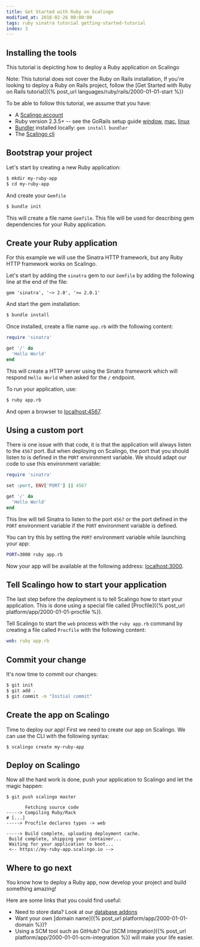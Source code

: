 ```yaml
---
title: Get Started with Ruby on Scalingo
modified_at: 2018-02-26 00:00:00
tags: ruby sinatra tutorial getting-started-tutorial
index: 3
---
```


## Installing the tools

This tutorial is depicting how to deploy a Ruby application on Scalingo

<aside class="note" markdown="1">
Note: This tutorial does not cover the Ruby on Rails installation, If you're looking to deploy a Ruby on Rails project, follow the [Get Started with Ruby on Rails tutorial]({% post_url languages/ruby/rails/2000-01-01-start %})
</aside>

To be able to follow this tutorial, we assume that you have:

* A [Scalingo account](https://scalingo.com/users/signup)
* Ruby version 2.3.5+ -- see the GoRails setup guide
  [window](https://gorails.com/setup/windows/10),
  [mac](https://gorails.com/setup/osx/10.13-high-sierra),
  [linux](https://gorails.com/setup/ubuntu/17.10)
* [Bundler](http://bundler.io/) installed locally: `gem install bundler`
* The [Scalingo cli](http://cli.scalingo.com/)

## Bootstrap your project

Let's start by creating a new Ruby application:

```bash
$ mkdir my-ruby-app
$ cd my-ruby-app
```

And create your `Gemfile`

```bash
$ bundle init
```

This will create a file name `Gemfile`. This file will be used for describing gem dependencies for
your Ruby application.


## Create your Ruby application

<aside class="note" markdown="1">
For this example we will use the Sinatra HTTP framework, but any Ruby HTTP framework works on
Scalingo.
</aside>

Let's start by adding the `sinatra` gem to our `Gemfile` by adding the following line at the end of the file:
```Gemfile
gem 'sinatra', '~> 2.0', '>= 2.0.1'
```

And start the gem installation:

```bash
$ bundle install
```

Once installed, create a file name `app.rb` with the following content:

```ruby
require 'sinatra'

get '/' do
  'Hello World'
end
```

This will create a HTTP server using the Sinatra framework which will respond `Hello World` when asked for the `/` endpoint.

To run your application, use:

```bash
$ ruby app.rb
```

And open a browser to [localhost:4567](http://localhost:4567).

## Using a custom port

There is one issue with that code, it is that the application will always listen to the `4567` port.
But when deploying on Scalingo, the port that you should listen to is defined in the `PORT`
environment variable. We should adapt our code to use this environment variable:

```ruby
require 'sinatra'

set :port, ENV['PORT'] || 4567

get '/' do
  'Hello World'
end
```

This line will tell Sinatra to listen to the port `4567` or the port defined in the `PORT` environment variable if the `PORT` environment variable is defined.

You can try this by setting the `PORT` environment variable while launching your app:

```bash
PORT=3000 ruby app.rb
```

Now your app will be available at the following address: [localhost:3000](http://localhost:3000).

## Tell Scalingo how to start your application

The last step before the deployment is to tell Scalingo how to start your application.
This is done using a special file called [Procfile]({% post_url platform/app/2000-01-01-procfile %}).

Tell Scalingo to start the `web` process with the `ruby app.rb` command by creating a file called
`Procfile` with the following content:

```yaml
web: ruby app.rb
```

## Commit your change

It's now time to commit our changes:

```bash
$ git init
$ git add .
$ git commit -m "Initial commit"
```

## Create the app on Scalingo

Time to deploy our app! First we need to create our app on Scalingo. We can use the CLI with the
following syntax:

```
$ scalingo create my-ruby-app
```

## Deploy on Scalingo

Now all the hard work is done, push your application to Scalingo and let the magic happen:

```
$ git push scalingo master

       Fetching source code
-----> Compiling Ruby/Rack
# [...]
-----> Procfile declares types -> web

-----> Build complete, uploading deployment cache.
 Build complete, shipping your container...
 Waiting for your application to boot...
 <-- https://my-ruby-app.scalingo.io -->
```

## Where to go next

You know how to deploy a Ruby app, now develop your project and build something amazing!

Here are some links that you could find useful:

* Need to store data? Look at our [database
  addons](https://scalingo.com/fr/databases)
* Want your own [domain name]({% post_url platform/app/2000-01-01-domain %})?
* Using a SCM tool such as GitHub? Our [SCM integration]({% post_url
  platform/app/2000-01-01-scm-integration %}) will make your life easier.
